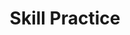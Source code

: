---
title: Skill Practice

source:
- title: Common Core Basics
  subject: Social Studies
  chapter: 3
  toc_type: Lesson Review
  toc_number: 3.1
  pages: 110 - 117

questions:
  - excerpt: 1, 2
    text: >
      Europe after World War II
      <img class="responsive-img materialboxed" src="-skill_practice-3.1.png" />
  - number: 1
    text: >
      After World War II, the Soviet Union occupied part of Germany. Why would the Soviet Union want to keep control of this territory?
    choice:
      - option: A
        text: It wanted to show its might and power.
      - option: B
        text: The Soviet Union did not have sea or ocean access without this land.
      - option: C
        text: Stalin wanted the Soviet Union to join NATO.
      - option: D
        text: Stalin wanted a base from which he could spread communism into Europe.
    answer:
      - option: D
        text: >
          Stalin wanted to maintain control of all areas occupied by Soviet troops at the end of the war in order to spread communism.
  - number: 2
    text: >
      During the Cold War, the United States established military bases in Turkey. Why?
    choice:
      - option: A
        text: to position arms closer to the Soviet Union in order to contain communism
      - option: B
        text: to encourage trade with Asia
      - option: C
        text: to build an army
      - option: D
        text: to have access to the Black Sea
    answer:
      - option: A
        text: >
          The United States wanted places to put weapons during the arms race. It was trying to limit the spread of communism.
        
layout: cc_review
---